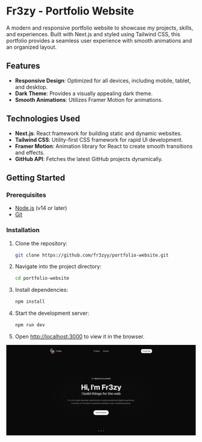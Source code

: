 # Fr3zy - Portfolio Website

A modern and responsive portfolio website to showcase my projects, skills, and experiences. Built with Next.js and styled using Tailwind CSS, this portfolio provides a seamless user experience with smooth animations and an organized layout.

## Features

- **Responsive Design**: Optimized for all devices, including mobile, tablet, and desktop.
- **Dark Theme**: Provides a visually appealing dark theme.
- **Smooth Animations**: Utilizes Framer Motion for animations.

## Technologies Used

- **Next.js**: React framework for building static and dynamic websites.
- **Tailwind CSS**: Utility-first CSS framework for rapid UI development.
- **Framer Motion**: Animation library for React to create smooth transitions and effects.
- **GitHub API**: Fetches the latest GitHub projects dynamically.

## Getting Started

### Prerequisites

- [Node.js](https://nodejs.org/) (v14 or later)
- [Git](https://git-scm.com/)

### Installation

1. Clone the repository:

   ```bash
   git clone https://github.com/fr3zyy/portfolio-website.git
   ```

2. Navigate into the project directory:

   ```bash
   cd portfolio-website
   ```

3. Install dependencies:

   ```bash
   npm install
   ```

4. Start the development server:

   ```bash
   npm run dev
   ```

5. Open [http://localhost:3000](http://localhost:3000) to view it in the browser.


![Thumbnail](images/Screenshot_1.png)
